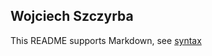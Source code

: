 ## Wojciech Szczyrba

This README supports Markdown, see [syntax](https://help.github.com/articles/markdown-basics/)

